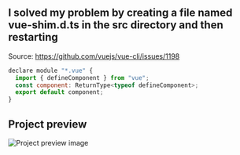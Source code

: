 ## I solved my problem by creating a file named vue-shim.d.ts in the src directory and then restarting
Source:  https://github.com/vuejs/vue-cli/issues/1198

```javascript
declare module "*.vue" {
  import { defineComponent } from "vue";
  const component: ReturnType<typeof defineComponent>;
  export default component;
}
```

## Project preview
![Project preview image](/.preview/1.png) 
